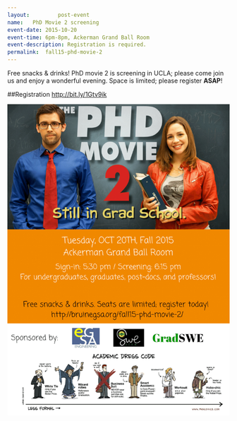 ```yaml
---
layout:     	post-event
name:	PhD Movie 2 screening
event-date:	2015-10-20
event-time:	6pm-8pm, Ackerman Grand Ball Room
event-description: Registration is required.	
permalink:	fall15-phd-movie-2
---
```


Free snacks & drinks! PhD movie 2 is screening in UCLA; please come join us and enjoy a wonderful evening. Space is limited; please register <b>ASAP</b>!

##Registration
http://bit.ly/1Gtv9ik

<img src='/img/phdmovie2.png'>


